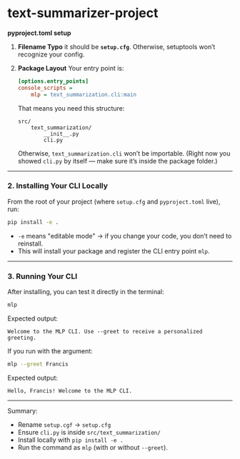 # text-summarizer-project

**pyproject.toml setup**

1. **Filename Typo**
   it should be **`setup.cfg`**.
   Otherwise, setuptools won’t recognize your config.

2. **Package Layout**
   Your entry point is:

   ```ini
   [options.entry_points]
   console_scripts =
       mlp = text_summarization.cli:main
   ```

   That means you need this structure:

   ```
   src/
       text_summarization/
           __init__.py
           cli.py
   ```

   Otherwise, `text_summarization.cli` won’t be importable.
   (Right now you showed `cli.py` by itself — make sure it’s inside the package folder.)

---

### 2. Installing Your CLI Locally

From the root of your project (where `setup.cfg` and `pyproject.toml` live), run:

```bash
pip install -e .
```

* `-e` means "editable mode" → if you change your code, you don’t need to reinstall.
* This will install your package and register the CLI entry point `mlp`.

---

### 3. Running Your CLI

After installing, you can test it directly in the terminal:

```bash
mlp
```

Expected output:

```
Welcome to the MLP CLI. Use --greet to receive a personalized greeting.
```

If you run with the argument:

```bash
mlp --greet Francis
```

Expected output:

```
Hello, Francis! Welcome to the MLP CLI.
```

---

Summary:

* Rename `setup.cgf` → `setup.cfg`
* Ensure `cli.py` is inside `src/text_summarization/`
* Install locally with `pip install -e .`
* Run the command as `mlp` (with or without `--greet`).
